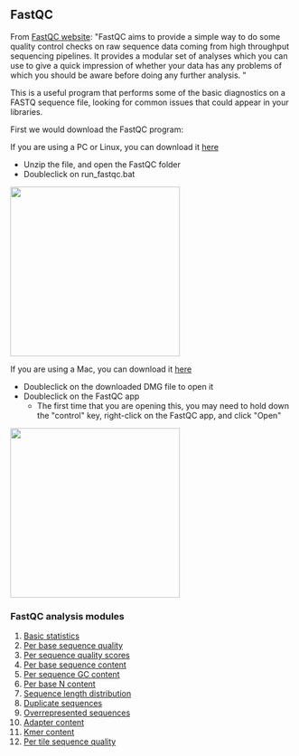 ## FastQC

From [FastQC
website](https://www.bioinformatics.babraham.ac.uk/projects/fastqc/):
"FastQC aims to provide a simple way to do some quality control checks
on raw sequence data coming from high throughput sequencing
pipelines. It provides a modular set of analyses which you can use to
give a quick impression of whether your data has any problems of which
you should be aware before doing any further analysis. "

This is a useful program that performs some of the basic diagnostics
on a FASTQ sequence file, looking for common issues that could appear
in your libraries.

First we would download the FastQC program:

If you are using a PC or Linux, you can download it
  [here](https://www.bioinformatics.babraham.ac.uk/projects/fastqc/fastqc_v0.12.1.zip)
* Unzip the file, and open the FastQC folder
* Doubleclick on run_fastqc.bat
<img src="screenshots/fastqc_pc.png" width="300" />


If you are using a Mac, you can download it [here](https://www.bioinformatics.babraham.ac.uk/projects/fastqc/fastqc_v0.12.1.dmg)
* Doubleclick on the downloaded DMG file to open it
* Doubleclick on the FastQC app
  * The first time that you are opening this, you may need to hold
  down the "control" key, right-click on the FastQC app, and click "Open"
<img src="screenshots/fastqc_mac.png" width="300" />

### FastQC analysis modules

1. [Basic
   statistics](https://www.bioinformatics.babraham.ac.uk/projects/fastqc/Help/3%20Analysis%20Modules/1%20Basic%20Statistics.html)
2. [Per base sequence
   quality](https://www.bioinformatics.babraham.ac.uk/projects/fastqc/Help/3%20Analysis%20Modules/2%20Per%20Base%20Sequence%20Quality.html)
3. [Per sequence quality
   scores](https://www.bioinformatics.babraham.ac.uk/projects/fastqc/Help/3%20Analysis%20Modules/3%20Per%20Sequence%20Quality%20Scores.html)
4. [Per base sequence
   content](https://www.bioinformatics.babraham.ac.uk/projects/fastqc/Help/3%20Analysis%20Modules/4%20Per%20Base%20Sequence%20Content.html)
5. [Per sequence GC
   content](https://www.bioinformatics.babraham.ac.uk/projects/fastqc/Help/3%20Analysis%20Modules/5%20Per%20Sequence%20GC%20Content.html)
6. [Per base N
   content](https://www.bioinformatics.babraham.ac.uk/projects/fastqc/Help/3%20Analysis%20Modules/6%20Per%20Base%20N%20Content.html)
7. [Sequence length
   distribution](https://www.bioinformatics.babraham.ac.uk/projects/fastqc/Help/3%20Analysis%20Modules/7%20Sequence%20Length%20Distribution.html)
8. [Duplicate
   sequences](https://www.bioinformatics.babraham.ac.uk/projects/fastqc/Help/3%20Analysis%20Modules/8%20Duplicate%20Sequences.html)
9. [Overrepresented
   sequences](https://www.bioinformatics.babraham.ac.uk/projects/fastqc/Help/3%20Analysis%20Modules/9%20Overrepresented%20Sequences.html)
10. [Adapter
    content](https://www.bioinformatics.babraham.ac.uk/projects/fastqc/Help/3%20Analysis%20Modules/10%20Adapter%20Content.html)
11. [Kmer
    content](https://www.bioinformatics.babraham.ac.uk/projects/fastqc/Help/3%20Analysis%20Modules/11%20Kmer%20Content.html)
12. [Per tile sequence
    quality](https://www.bioinformatics.babraham.ac.uk/projects/fastqc/Help/3%20Analysis%20Modules/12%20Per%20Tile%20Sequence%20Quality.html)
